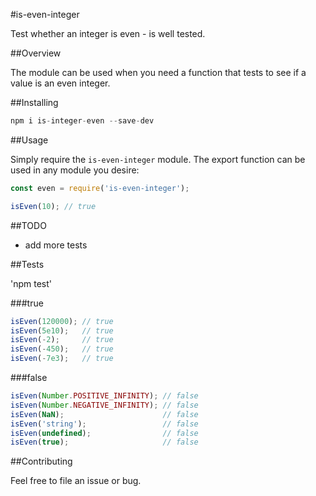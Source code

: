 #is-even-integer

Test whether an integer is even - is well tested. 

##Overview

The module can be used when you need a function that tests to see if a value is an even integer.

##Installing 

```javascript
npm i is-integer-even --save-dev
```

##Usage

Simply require the `is-even-integer` module. The export function can be used in any module you desire:

```javascript
const even = require('is-even-integer');

isEven(10); // true

```

##TODO

* add more tests

##Tests

'npm test'

###true

```javascript
isEven(120000); // true
isEven(5e10);   // true
isEven(-2);     // true 
isEven(-450);   // true
isEven(-7e3);   // true
```

###false
```javascript
isEven(Number.POSITIVE_INFINITY); // false
isEven(Number.NEGATIVE_INFINITY); // false
isEven(NaN);                      // false
isEven('string');                 // false
isEven(undefined);                // false
isEven(true);                     // false
```

##Contributing

Feel free to file an issue or bug.